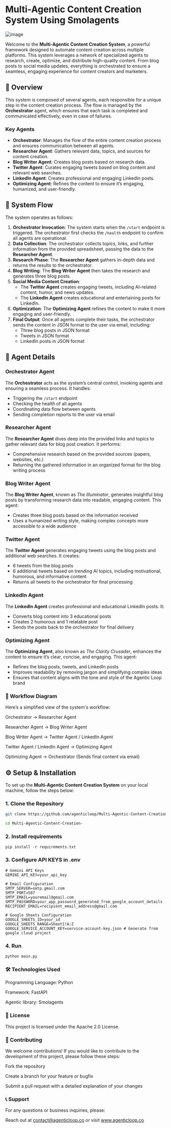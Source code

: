 # Multi-Agentic Content Creation System Using Smolagents

![image](https://github.com/user-attachments/assets/7137e4e5-4eab-4bab-b8ef-b89171959869)


Welcome to the **Multi-Agentic Content Creation System**, a powerful framework designed to automate content creation across multiple platforms. This system leverages a network of specialized agents to research, create, optimize, and distribute high-quality content. From blog posts to social media updates, everything is orchestrated to ensure a seamless, engaging experience for content creators and marketers.

## 🚀 Overview

This system is composed of several agents, each responsible for a unique step in the content creation process. The flow is managed by the **Orchestrator** agent, which ensures that each task is completed and communicated effectively, even in case of failures.

### Key Agents

- **Orchestrator**: Manages the flow of the entire content creation process and ensures communication between all agents.
- **Researcher Agent**: Gathers relevant data, topics, and sources for content creation.
- **Blog Writer Agent**: Creates blog posts based on research data.
- **Twitter Agent**: Curates engaging tweets based on blog content and relevant web searches.
- **LinkedIn Agent**: Creates professional and engaging LinkedIn posts.
- **Optimizing Agent**: Refines the content to ensure it’s engaging, humanized, and user-friendly.

## 🔄 System Flow

The system operates as follows:

1. **Orchestrator Invocation**: The system starts when the `/start` endpoint is triggered. The orchestrator first checks the `/health` endpoint to confirm all agents are operational.
2. **Data Collection**: The orchestrator collects topics, links, and further information from the provided spreadsheet, passing the data to the **Researcher Agent**.
3. **Research Phase**: The **Researcher Agent** gathers in-depth data and returns the results to the orchestrator.
4. **Blog Writing**: The **Blog Writer Agent** then takes the research and generates three blog posts.
5. **Social Media Content Creation**:
   - The **Twitter Agent** creates engaging tweets, including AI-related content, humor, and news updates.
   - The **LinkedIn Agent** creates educational and entertaining posts for LinkedIn.
6. **Optimization**: The **Optimizing Agent** refines the content to make it more engaging and user-friendly.
7. **Final Output**: Once all agents complete their tasks, the orchestrator sends the content in JSON format to the user via email, including:
   - Three blog posts in JSON format
   - Tweets in JSON format
   - LinkedIn posts in JSON format

## 🧩 Agent Details

### Orchestrator Agent

The **Orchestrator** acts as the system’s central control, invoking agents and ensuring a seamless process. It handles:
- Triggering the `/start` endpoint
- Checking the health of all agents
- Coordinating data flow between agents
- Sending completion reports to the user via email

### Researcher Agent

The **Researcher Agent** dives deep into the provided links and topics to gather relevant data for blog post creation. It performs:
- Comprehensive research based on the provided sources (papers, websites, etc.)
- Returning the gathered information in an organized format for the blog writing process

### Blog Writer Agent

The **Blog Writer Agent**, known as *The Illuminator*, generates insightful blog posts by transforming research data into readable, engaging content. This agent:
- Creates three blog posts based on the information received
- Uses a humanized writing style, making complex concepts more accessible to a wide audience

### Twitter Agent

The **Twitter Agent** generates engaging tweets using the blog posts and additional web searches. It creates:
- 6 tweets from the blog posts
- 6 additional tweets based on trending AI topics, including motivational, humorous, and informative content
- Returns all tweets to the orchestrator for final processing

### LinkedIn Agent

The **LinkedIn Agent** creates professional and educational LinkedIn posts. It:
- Converts blog content into 3 educational posts
- Creates 2 humorous and 1 relatable post
- Sends the posts back to the orchestrator for final delivery

### Optimizing Agent

The **Optimizing Agent**, also known as *The Clarity Crusader*, enhances the content to ensure it’s clear, concise, and engaging. This agent:
- Refines the blog posts, tweets, and LinkedIn posts
- Improves readability by removing jargon and simplifying complex ideas
- Ensures that content aligns with the tone and style of the Agentic Loop brand

### 🔄 Workflow Diagram

Here’s a simplified view of the system's workflow:

Orchestrator -> Researcher Agent

Researcher Agent -> Blog Writer Agent

Blog Writer Agent -> Twitter Agent / LinkedIn Agent

Twitter Agent / LinkedIn Agent -> Optimizing Agent

Optimizing Agent -> Orchestrator (Sends final content via email)

## ⚙️ Setup & Installation

To set up the **Multi-Agentic Content Creation System** on your local machine, follow the steps below:

### 1. Clone the Repository

```bash
git clone https://github.com/agenticloop/Multi-Agentic-Content-Creation-.git

cd Multi-Agentic-Content-Creation-
```
### 2. Install requirements
```
pip install -r requirements.txt
```

### 3. Configure API KEYS in .env 

```
# Gemini API Keys
GEMINI_API_KEY=your_api_key

# Email Configuration
SMTP_SERVER=smtp.gmail.com
SMTP_PORT=587
SMTP_EMAIL=youremail@gmail.com
SMTP_PASSWORD=your_app_password_generated_from_google_account_details
RECIPIENT_EMAIL=recipient_email_address@gmail.com 

# Google Sheets Configuration
GOOGLE_SHEETS_ID=your_id
GOOGLE_SHEETS_RANGE=Sheet1!A:Z
GOOGLE_SERVICE_ACCOUNT_KEY=service-account-key.json # Generate from google cloud project

```

### 4. Run 
```
python main.py
```



### 🛠️ Technologies Used

Programming Language: Python

Framework: FastAPI 

Agentic library: Smolagents




### 📜 License
This project is licensed under the Apache 2.0 License.




### 📢 Contributing
We welcome contributions! If you would like to contribute to the development of this project, please follow these steps:

Fork the repository

Create a branch for your feature or bugfix

Submit a pull request with a detailed explanation of your changes




### 📞 Support
For any questions or business inquiries, please:

Reach out at contact@agenticloop.co or visit www.agenticloop.co
